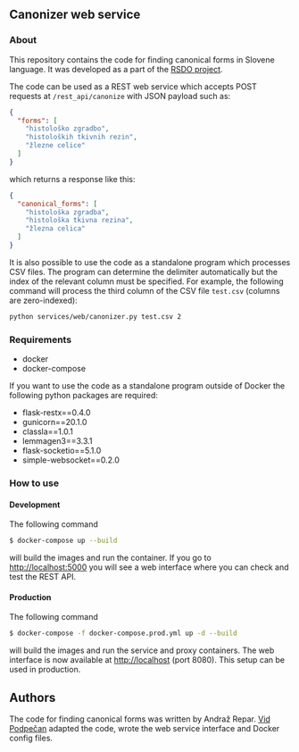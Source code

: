 ## Canonizer web service


### About

This repository contains the code for finding canonical forms in Slovene language. It was developed as a part of the [RSDO project](https://www.cjvt.si/rsdo/en/project/).

The code can be used as a REST web service which accepts POST requests at `/rest_api/canonize` with JSON payload such as:

```json
{
  "forms": [
    "histološko zgradbo",
    "histoloških tkivnih rezin",
    "žlezne celice"
  ]
}
```

which returns a response like this:
```json
{
  "canonical_forms": [
    "histološka zgradba",
    "histološka tkivna rezina",
    "žlezna celica"
  ]
}
```

It is also possible to use the code as a standalone program which processes CSV files. The program can determine the delimiter automatically but the index of the relevant column must be specified. For example, the following command will process the third column of the CSV file `test.csv` (columns are zero-indexed):

```bash
python services/web/canonizer.py test.csv 2
```

### Requirements

-  docker
-  docker-compose

If you want to use the code as a standalone program outside of Docker the following python packages are required:

- flask-restx==0.4.0
- gunicorn==20.1.0
- classla==1.0.1
- lemmagen3==3.3.1
- flask-socketio==5.1.0
- simple-websocket==0.2.0


### How to use

#### Development

The following command

```sh
$ docker-compose up --build
```

will build the images and run the container. If you go to [http://localhost:5000](http://localhost:5000) you will see a web interface where you can check and test the REST API.

#### Production

The following command

```sh
$ docker-compose -f docker-compose.prod.yml up -d --build
```

will build the images and run the service and proxy containers. The web interface is now available at [http://localhost](http://localhost) (port 8080). This setup can be used in production.


## Authors

The code for finding canonical forms was written by Andraž Repar. [Vid Podpečan](vid.podpecan@ijs.si) adapted the code, wrote the web service interface and Docker config files.
